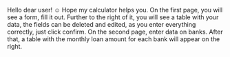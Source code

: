 Hello dear user! ☺
Hope my calculator helps you.
On the first page, you will see a form, fill it out.
Further to the right of it, you will see a table with your data, the fields can be deleted and edited, as you enter everything correctly, just click confirm.
On the second page, enter data on banks. After that, a table with the monthly loan amount for each bank will appear on the right.
 
